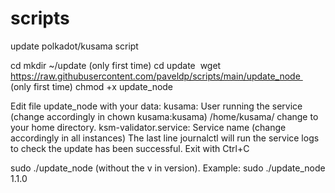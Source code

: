 # scripts
update polkadot/kusama script

cd
mkdir ~/update (only first time)
cd update 
wget https://raw.githubusercontent.com/paveldp/scripts/main/update_node  (only first time)
chmod +x update_node

Edit file update_node with your data:
kusama: User running the service (change accordingly in chown kusama:kusama)
/home/kusama/ change to your home directory.
ksm-validator.service: Service name (change accordingly in all instances)
The last line journalctl will run the service logs to check the update has been successful. Exit with Ctrl+C

sudo ./update_node (without the v in version).
Example: sudo ./update_node 1.1.0
